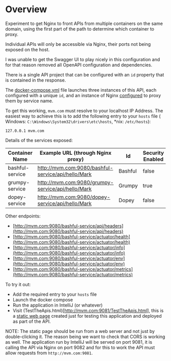 # Overview

Experiment to get Nginx to front APIs from multiple containers on the same domain, using the first part of the path to determine which container to proxy.

Individual APIs will only be accessible via Nginx, their ports not being exposed on the host.

I was unable to get the Swagger UI to play nicely in this configuration and for that reason removed all OpenAPI configuration and dependencies.

There is a single API project that can be configured with an `id` property that is contained in the response.

The [docker-compose.yml](./docker/docker-compose.yml) file launches three instances of this API, each configured with a unique `id`, and an instance of Nginx [configured](./docker/nginx/nginx.conf) to
proxy them by service name.

To get this working, `mvm.com` must resolve to your localhost IP Address. The easiest way to achieve this is to add the following entry to your `hosts` file (
Windows: `C:\Windows\System32\drivers\etc\hosts`, *nix: `/etc/hosts`):

```text
127.0.0.1 mvm.com
```

Details of the services exposed:

| Container Name  | Example URL (through Nginx proxy)                  | Id      | Security Enabled |
|-----------------|----------------------------------------------------|---------|------------------|
| bashful-service | http://mvm.com:9080/bashful-service/api/hello/Mark | Bashful | false            |
| grumpy-service  | http://mvm.com:9080/grumpy-service/api/hello/Mark  | Grumpy  | true             |
| dopey-service   | http://mvm.com:9080/dopey-service/api/hello/Mark   | Dopey   | false            |

Other endpoints:

* [http://mvm.com:9080/bashful-service/api/headers](http://mvm.com:9080/bashful-service/api/headers)
* [http://mvm.com:9080/bashful-service/actuator/health](http://mvm.com:9080/bashful-service/actuator/health)
* [http://mvm.com:9080/bashful-service/actuator/info](http://mvm.com:9080/bashful-service/actuator/info)
* [http://mvm.com:9080/bashful-service/actuator/env](http://mvm.com:9080/bashful-service/actuator/env)
* [http://mvm.com:9080/bashful-service/actuator/metrics](http://mvm.com:9080/bashful-service/actuator/metrics)

To try it out:

* Add the required entry to your `hosts` file
* Launch the docker compose
* Run the application in IntelliJ (or whatever)
* Visit (TestTheApis.html)[http://mvm.com:9081/TestTheApis.html], this is a [static web page](./src/main/resources/static/TestTheApis.html) created just for testing this application and deployed as
  part of the API.

NOTE: The static page should be run from a web server and not just by double-clicking it. The reason being we want to check that CORS is working as well. The application run by IntelliJ will be served
on port 9081, it is calling the API via Nginx on port 9082 and for this to work the API must allow requests from `http://mvm.com:9081`. 